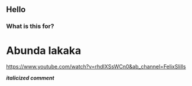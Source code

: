 ## Hello
### What is this for?
# Abunda lakaka
https://www.youtube.com/watch?v=rhdIXSsWCn0&ab_channel=FelixSlills

**_italicized comment_**
